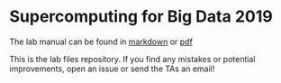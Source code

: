 # Supercomputing for Big Data 2019

The lab manual can be found in [markdown](./doc/manual.md) or
[pdf](./doc/manual.pdf)

This is the lab files repository. If you find any mistakes or potential
improvements, open an issue or send the TAs an email!
